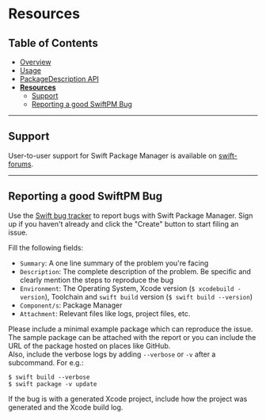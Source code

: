 # Resources

## Table of Contents

* [Overview](README.md)
* [Usage](Usage.md)
* [PackageDescription API](PackageDescription.md)
* [**Resources**](Resources.md)
  * [Support](#support)
  * [Reporting a good SwiftPM Bug](#reporting-a-good-swiftpm-bug)

---

## Support

User-to-user support for Swift Package Manager is available on
[swift-forums](https://forums.swift.org/c/development/SwiftPM).

---

## Reporting a good SwiftPM Bug

Use the [Swift bug tracker](http://bugs.swift.org) to report bugs with Swift
Package Manager. Sign up if you haven't already and click the "Create" button to
start filing an issue.  

Fill the following fields:
* `Summary`: A one line summary of the problem you're facing  
* `Description`: The complete description of the problem. Be specific and clearly mention the steps to reproduce the bug  
* `Environment`: The Operating System, Xcode version (`$ xcodebuild -version`), Toolchain and `swift build` version (`$ swift build --version`)  
* `Component/s`: Package Manager  
* `Attachment`: Relevant files like logs, project files, etc.

Please include a minimal example package which can reproduce the issue. The
sample package can be attached with the report or you can include the URL of the
package hosted on places like GitHub.  
Also, include the verbose logs by adding `--verbose` or `-v` after a subcommand.
For e.g.:

    $ swift build --verbose
    $ swift package -v update

If the bug is with a generated Xcode project, include how the project was
generated and the Xcode build log.
